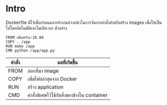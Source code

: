 # Intro
Dockerfile มีไว้เพื่อกำหนดการทำงานล่วงหน้าในการจัดการคำสั่งสำหรับสร้าง images เพื่อให้เป็นไปโดยอัตโนมัติและไม่เสียเวลา
ตัวอย่าง

```
FROM ubuntu:18.04
COPY . /app
RUN make /app
CMD python /app/app.py
```

|    คำสั่ง   |                                       ผลที่เกิดขึ้น                                           |
|-----------|------------------------------------------------------------------------------------------|
| FROM	    | บอกที่มา image                                                                            |
| COPY      | เพิ่มไฟล์ล่าสุดจาก Docker                                                                     |
| RUN       | สร้าง application                                                                          |
| CMD       | คำสั่งพิเศษไว้ใช้กับสิ่งของข้างใน container                                                        |
 
 
  
  